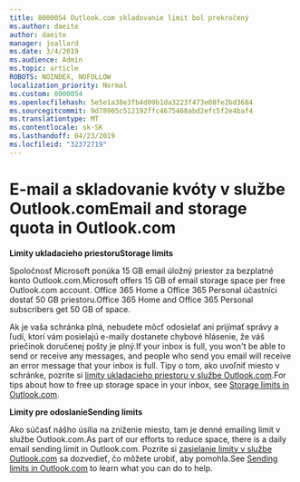 ```yaml
---
title: 8000054 Outlook.com skladovanie limit bol prekročený
ms.author: daeite
author: daeite
manager: joallard
ms.date: 3/4/2019
ms.audience: Admin
ms.topic: article
ROBOTS: NOINDEX, NOFOLLOW
localization_priority: Normal
ms.custom: 8000054
ms.openlocfilehash: 5e5e1a38e3fb4d09b1da3223f473e08fe2bd3684
ms.sourcegitcommit: 9d78905c512192ffc4675468abd2efc5f2e4baf4
ms.translationtype: MT
ms.contentlocale: sk-SK
ms.lasthandoff: 04/23/2019
ms.locfileid: "32372719"
---
```

# <a name="email-and-storage-quota-in-outlookcom"></a><span data-ttu-id="d8145-102">E-mail a skladovanie kvóty v službe Outlook.com</span><span class="sxs-lookup"><span data-stu-id="d8145-102">Email and storage quota in Outlook.com</span></span>

<span data-ttu-id="d8145-103">**Limity ukladacieho priestoru**</span><span class="sxs-lookup"><span data-stu-id="d8145-103">**Storage limits**</span></span>

<span data-ttu-id="d8145-104">Spoločnosť Microsoft ponúka 15 GB email úložný priestor za bezplatné konto Outlook.com.</span><span class="sxs-lookup"><span data-stu-id="d8145-104">Microsoft offers 15 GB of email storage space per free Outlook.com account.</span></span> <span data-ttu-id="d8145-105">Office 365 Home a Office 365 Personal účastníci dostať 50 GB priestoru.</span><span class="sxs-lookup"><span data-stu-id="d8145-105">Office 365 Home and Office 365 Personal subscribers get 50 GB of space.</span></span>
  
<span data-ttu-id="d8145-106">Ak je vaša schránka plná, nebudete môcť odosielať ani prijímať správy a ľudí, ktorí vám posielajú e-maily dostanete chybové hlásenie, že váš priečinok doručenej pošty je plný.</span><span class="sxs-lookup"><span data-stu-id="d8145-106">If your inbox is full, you won't be able to send or receive any messages, and people who send you email will receive an error message that your inbox is full.</span></span> <span data-ttu-id="d8145-107">Tipy o tom, ako uvoľniť miesto v schránke, pozrite si [limity ukladacieho priestoru v službe Outlook.com](https://go.microsoft.com/fwlink/p/?linkid=2001900&amp;clcid=0x409).</span><span class="sxs-lookup"><span data-stu-id="d8145-107">For tips about how to free up storage space in your inbox, see [Storage limits in Outlook.com](https://go.microsoft.com/fwlink/p/?linkid=2001900&amp;clcid=0x409).</span></span>

<span data-ttu-id="d8145-108">**Limity pre odoslanie**</span><span class="sxs-lookup"><span data-stu-id="d8145-108">**Sending limits**</span></span>

<span data-ttu-id="d8145-109">Ako súčasť nášho úsilia na zníženie miesto, tam je denné emailing limit v službe Outlook.com.</span><span class="sxs-lookup"><span data-stu-id="d8145-109">As part of our efforts to reduce space, there is a daily email sending limit in Outlook.com.</span></span> <span data-ttu-id="d8145-110">Pozrite si [zasielanie limity v službe Outlook.com](https://support.office.com/article/279ee200-594c-40f0-9ec8-bb6af7735c2e) sa dozvedieť, čo môžete urobiť, aby pomohla.</span><span class="sxs-lookup"><span data-stu-id="d8145-110">See [Sending limits in Outlook.com](https://support.office.com/article/279ee200-594c-40f0-9ec8-bb6af7735c2e) to learn what you can do to help.</span></span>